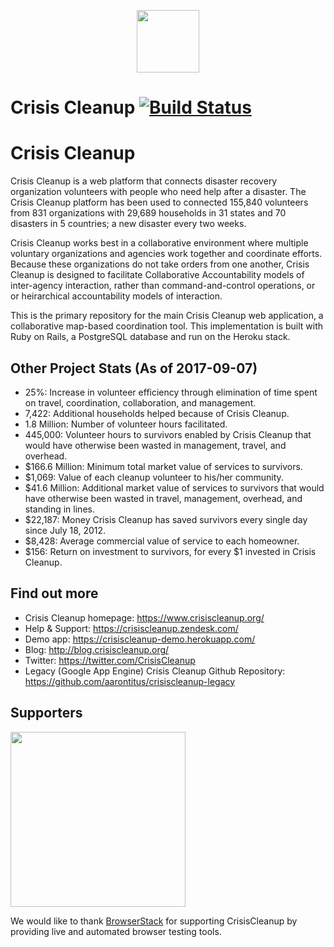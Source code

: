 <p align="center"><a href="https://www.crisiscleanup.org" target="_blank"><img width="100"src="https://www.crisiscleanup.org/assets/ccu-logo-balloons-2a4fa4ff9ee5ad03846e1d7bdb3cc71d.png"></a></p>

# Crisis Cleanup [![Build Status](https://circleci.com/gh/CrisisCleanup/crisiscleanup.png?style=shield)](https://circleci.com/gh/crisiscleanup/crisiscleanup)

Crisis Cleanup
==============

Crisis Cleanup is a web platform that connects disaster recovery organization volunteers with people who need help after a disaster. The Crisis Cleanup platform has been used to connected 155,840 volunteers from 831 organizations with 29,689 households in 31 states and 70 disasters in 5 countries; a new disaster every two weeks.

Crisis Cleanup works best in a collaborative environment where multiple voluntary organizations and agencies work together and coordinate efforts. Because these organizations do not take orders from one another, Crisis Cleanup is designed to facilitate Collaborative Accountability models of inter-agency interaction, rather than command-and-control operations, or or heirarchical accountability models of interaction. 

This is the primary repository for the main Crisis Cleanup web application, a collaborative map-based coordination tool. This implementation is built with Ruby on Rails, a PostgreSQL database and run on the Heroku stack.

Other Project Stats (As of 2017-09-07)
-------------

 - 25%: Increase in volunteer efficiency through elimination of time spent on travel, coordination, collaboration, and management.
 - 7,422: Additional households helped because of Crisis Cleanup.
 - 1.8 Million: Number of volunteer hours facilitated.
 - 445,000: Volunteer hours to survivors enabled by Crisis Cleanup that would have otherwise been wasted in management, travel, and overhead.
 - $166.6 Million: Minimum total market value of services to survivors.
 - $1,069: Value of each cleanup volunteer to his/her community.
 - $41.6 Million: Additional market value of services to survivors that would have otherwise been wasted in travel, management, overhead, and standing in lines.
 - $22,187: Money Crisis Cleanup has saved survivors every single day since July 18, 2012.
 - $8,428: Average commercial value of service to each homeowner.
 - $156: Return on investment to survivors, for every $1 invested in Crisis Cleanup.

Find out more
-------------

 - Crisis Cleanup homepage: https://www.crisiscleanup.org/
 - Help & Support: https://crisiscleanup.zendesk.com/
 - Demo app: https://crisiscleanup-demo.herokuapp.com/
 - Blog: http://blog.crisiscleanup.org/
 - Twitter: https://twitter.com/CrisisCleanup
 - Legacy (Google App Engine) Crisis Cleanup Github Repository: https://github.com/aarontitus/crisiscleanup-legacy


## Supporters
<img src="http://www.browserstack.com/images/layout/browserstack-logo-600x315.png" width="280"/>

We would like to thank [BrowserStack](http://www.browserstack.com) for supporting CrisisCleanup by providing live and automated browser testing tools.
